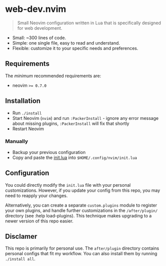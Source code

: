 # web-dev.nvim

> Small Neovim configuration written in Lua that is specifically designed for web development.

* Small: ~300 lines of code.
* Simple: one single file, easy to read and understand.
* Flexible: customize it to your specific needs and preferences.

## Requirements

The _minimum_ recommended requirements are:

- neovim `>= 0.7.0`

## Installation

* Run `./install`
* Start Neovim (`nvim`) and run `:PackerInstall` - ignore any error message about missing plugins, `:PackerInstall` will fix that shortly
* Restart Neovim

### Manually

* Backup your previous configuration
* Copy and paste the [init.lua](./src/init.lua) into `$HOME/.config/nvim/init.lua`

## Configuration

You could directly modify the `init.lua` file with your personal customizations. However, if you update your config from this repo, you may need to reapply your changes.

Alternatively, you can create a separate `custom.plugins` module to register your own plugins, and handle further customizations in the `/after/plugin/` directory (see :help load-plugins). This technique makes upgrading to a newer version of this repo easier.

## Disclamer

This repo is primarily for personal use. The `after/plugin` directory contains personal configs that fit my workflow. You can also install them by running `./install all`.

